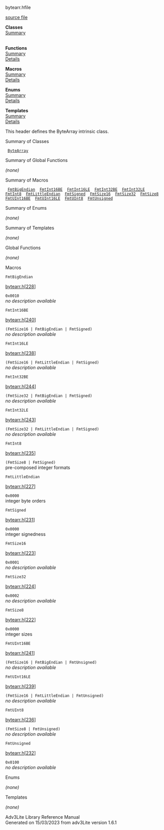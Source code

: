 <span class="title">bytearr.h</span><span class="type">file</span>

[source file](../source/bytearr.h.html)

**Classes**  
[Summary](#_ClassSummary_)  
 

**Functions**  
[Summary](#_FunctionSummary_)  
[Details](#_Functions_)

**Macros**  
[Summary](#_MacroSummary_)  
[Details](#_Macros_)

**Enums**  
[Summary](#_EnumSummary_)  
[Details](#_Enums_)

**Templates**  
[Summary](#_TemplateSummary_)  
[Details](#_Templates_)

<div class="fdesc">

This header defines the ByteArray intrinsic class.

</div>

<span id="_ClassSummary_"></span>

<div class="mjhd">

<span class="hdln">Summary of Classes</span>  

</div>

` `[`ByteArray`](../object/ByteArray.html)`  `
<span id="FunctionSummary_"></span>

<div class="mjhd">

<span class="hdln">Summary of Global Functions</span>  

</div>

*(none)* <span id="_MacroSummary_"></span>

<div class="mjhd">

<span class="hdln">Summary of Macros</span>  

</div>

` `[`FmtBigEndian`](#FmtBigEndian)`  `[`FmtInt16BE`](#FmtInt16BE)`  `[`FmtInt16LE`](#FmtInt16LE)`  `[`FmtInt32BE`](#FmtInt32BE)`  `[`FmtInt32LE`](#FmtInt32LE)`  `[`FmtInt8`](#FmtInt8)`  `[`FmtLittleEndian`](#FmtLittleEndian)`  `[`FmtSigned`](#FmtSigned)`  `[`FmtSize16`](#FmtSize16)`  `[`FmtSize32`](#FmtSize32)`  `[`FmtSize8`](#FmtSize8)`  `[`FmtUInt16BE`](#FmtUInt16BE)`  `[`FmtUInt16LE`](#FmtUInt16LE)`  `[`FmtUInt8`](#FmtUInt8)`  `[`FmtUnsigned`](#FmtUnsigned)`  `

<span id="_EnumSummary_"></span>

<div class="mjhd">

<span class="hdln">Summary of Enums</span>  

</div>

*(none)* <span id="_TemplateSummary_"></span>

<div class="mjhd">

<span class="hdln">Summary of Templates</span>  

</div>

*(none)* <span id="_Functions_"></span>

<div class="mjhd">

<span class="hdln">Global Functions</span>  

</div>

*(none)* <span id="_Macros_"></span>

<div class="mjhd">

<span class="hdln">Macros</span>  

</div>

<span id="FmtBigEndian"></span>

`FmtBigEndian`

[bytearr.h](../file/bytearr.h.html)\[[228](../source/bytearr.h.html#228)\]

<div class="desc">

`0x0010`  
*no description available*

</div>

<span id="FmtInt16BE"></span>

`FmtInt16BE`

[bytearr.h](../file/bytearr.h.html)\[[240](../source/bytearr.h.html#240)\]

<div class="desc">

`(FmtSize16 | FmtBigEndian | FmtSigned)`  
*no description available*

</div>

<span id="FmtInt16LE"></span>

`FmtInt16LE`

[bytearr.h](../file/bytearr.h.html)\[[238](../source/bytearr.h.html#238)\]

<div class="desc">

`(FmtSize16 | FmtLittleEndian | FmtSigned)`  
*no description available*

</div>

<span id="FmtInt32BE"></span>

`FmtInt32BE`

[bytearr.h](../file/bytearr.h.html)\[[244](../source/bytearr.h.html#244)\]

<div class="desc">

`(FmtSize32 | FmtBigEndian | FmtSigned)`  
*no description available*

</div>

<span id="FmtInt32LE"></span>

`FmtInt32LE`

[bytearr.h](../file/bytearr.h.html)\[[243](../source/bytearr.h.html#243)\]

<div class="desc">

`(FmtSize32 | FmtLittleEndian | FmtSigned)`  
*no description available*

</div>

<span id="FmtInt8"></span>

`FmtInt8`

[bytearr.h](../file/bytearr.h.html)\[[235](../source/bytearr.h.html#235)\]

<div class="desc">

`(FmtSize8 | FmtSigned)`  
pre-composed integer formats

</div>

<span id="FmtLittleEndian"></span>

`FmtLittleEndian`

[bytearr.h](../file/bytearr.h.html)\[[227](../source/bytearr.h.html#227)\]

<div class="desc">

`0x0000`  
integer byte orders

</div>

<span id="FmtSigned"></span>

`FmtSigned`

[bytearr.h](../file/bytearr.h.html)\[[231](../source/bytearr.h.html#231)\]

<div class="desc">

`0x0000`  
integer signedness

</div>

<span id="FmtSize16"></span>

`FmtSize16`

[bytearr.h](../file/bytearr.h.html)\[[223](../source/bytearr.h.html#223)\]

<div class="desc">

`0x0001`  
*no description available*

</div>

<span id="FmtSize32"></span>

`FmtSize32`

[bytearr.h](../file/bytearr.h.html)\[[224](../source/bytearr.h.html#224)\]

<div class="desc">

`0x0002`  
*no description available*

</div>

<span id="FmtSize8"></span>

`FmtSize8`

[bytearr.h](../file/bytearr.h.html)\[[222](../source/bytearr.h.html#222)\]

<div class="desc">

`0x0000`  
integer sizes

</div>

<span id="FmtUInt16BE"></span>

`FmtUInt16BE`

[bytearr.h](../file/bytearr.h.html)\[[241](../source/bytearr.h.html#241)\]

<div class="desc">

`(FmtSize16 | FmtBigEndian | FmtUnsigned)`  
*no description available*

</div>

<span id="FmtUInt16LE"></span>

`FmtUInt16LE`

[bytearr.h](../file/bytearr.h.html)\[[239](../source/bytearr.h.html#239)\]

<div class="desc">

`(FmtSize16 | FmtLittleEndian | FmtUnsigned)`  
*no description available*

</div>

<span id="FmtUInt8"></span>

`FmtUInt8`

[bytearr.h](../file/bytearr.h.html)\[[236](../source/bytearr.h.html#236)\]

<div class="desc">

`(FmtSize8 | FmtUnsigned)`  
*no description available*

</div>

<span id="FmtUnsigned"></span>

`FmtUnsigned`

[bytearr.h](../file/bytearr.h.html)\[[232](../source/bytearr.h.html#232)\]

<div class="desc">

`0x0100`  
*no description available*

</div>

<span id="_Enums_"></span>

<div class="mjhd">

<span class="hdln">Enums</span>  

</div>

*(none)* <span id="_Templates_"></span>

<div class="mjhd">

<span class="hdln">Templates</span>  

</div>

*(none)*

<div class="ftr">

Adv3Lite Library Reference Manual  
Generated on 15/03/2023 from adv3Lite version 1.6.1

</div>
